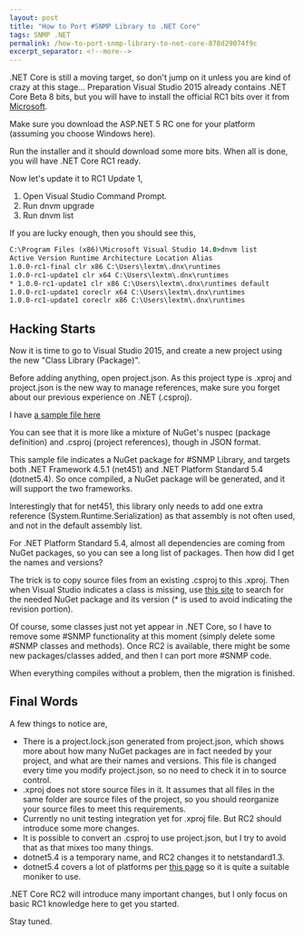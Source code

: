```yaml
---
layout: post
title: "How to Port #SNMP Library to .NET Core"
tags: SNMP .NET
permalink: /how-to-port-snmp-library-to-net-core-878d29074f9c
excerpt_separator: <!--more-->
---
```

.NET Core is still a moving target, so don't jump on it unless you are kind of crazy at this stage…
Preparation
Visual Studio 2015 already contains .NET Core Beta 8 bits, but you will have to install the official RC1 bits over it from [Microsoft](https://get.asp.net/).
<!--more-->

Make sure you download the ASP.NET 5 RC one for your platform (assuming you choose Windows here).

Run the installer and it should download some more bits. When all is done, you will have .NET Core RC1 ready.

Now let's update it to RC1 Update 1,

1. Open Visual Studio Command Prompt.
1. Run dnvm upgrade
1. Run dnvm list

If you are lucky enough, then you should see this,

``` cmd
C:\Program Files (x86)\Microsoft Visual Studio 14.0>dnvm list
Active Version Runtime Architecture Location Alias
1.0.0-rc1-final clr x86 C:\Users\lextm\.dnx\runtimes
1.0.0-rc1-update1 clr x64 C:\Users\lextm\.dnx\runtimes
* 1.0.0-rc1-update1 clr x86 C:\Users\lextm\.dnx\runtimes default
1.0.0-rc1-update1 coreclr x64 C:\Users\lextm\.dnx\runtimes
1.0.0-rc1-update1 coreclr x86 C:\Users\lextm\.dnx\runtimes
```

## Hacking Starts

Now it is time to go to Visual Studio 2015, and create a new project using the new "Class Library (Package)".

Before adding anything, open project.json. As this project type is .xproj and project.json is the new way to manage references, make sure you forget about our previous experience on .NET (.csproj).

I have [a sample file here](https://github.com/lextudio/sharpsnmplib/blob/netcore5/SharpSnmpLib/project.json)

You can see that it is more like a mixture of NuGet's nuspec (package definition) and .csproj (project references), though in JSON format.

This sample file indicates a NuGet package for #SNMP Library, and targets both .NET Framework 4.5.1 (net451) and .NET Platform Standard 5.4 (dotnet5.4). So once compiled, a NuGet package will be generated, and it will support the two frameworks.

Interestingly that for net451, this library only needs to add one extra reference (System.Runtime.Serialization) as that assembly is not often used, and not in the default assembly list.

For .NET Platform Standard 5.4, almost all dependencies are coming from NuGet packages, so you can see a long list of packages. Then how did I get the names and versions?

The trick is to copy source files from an existing .csproj to this .xproj. Then when Visual Studio indicates a class is missing, use [this site](http://packagesearch.azurewebsites.net) to search for the needed NuGet package and its version (* is used to avoid indicating the revision portion).

Of course, some classes just not yet appear in .NET Core, so I have to remove some #SNMP functionality at this moment (simply delete some #SNMP classes and methods). Once RC2 is available, there might be some new packages/classes added, and then I can port more #SNMP code.

When everything compiles without a problem, then the migration is finished.

## Final Words

A few things to notice are,

* There is a project.lock.json generated from project.json, which shows more about how many NuGet packages are in fact needed by your project, and what are their names and versions. This file is changed every time you modify project.json, so no need to check it in to source control.
* .xproj does not store source files in it. It assumes that all files in the same folder are source files of the project, so you should reorganize your source files to meet this requirements.
* Currently no unit testing integration yet for .xproj file. But RC2 should introduce some more changes.
* It is possible to convert an .csproj to use project.json, but I try to avoid that as that mixes too many things.
* dotnet5.4 is a temporary name, and RC2 changes it to netstandard1.3.
* dotnet5.4 covers a lot of platforms per [this page](https://github.com/dotnet/corefx/blob/master/Documentation/architecture/net-platform-standard.md) so it is quite a suitable moniker to use.

.NET Core RC2 will introduce many important changes, but I only focus on basic RC1 knowledge here to get you started.

Stay tuned.